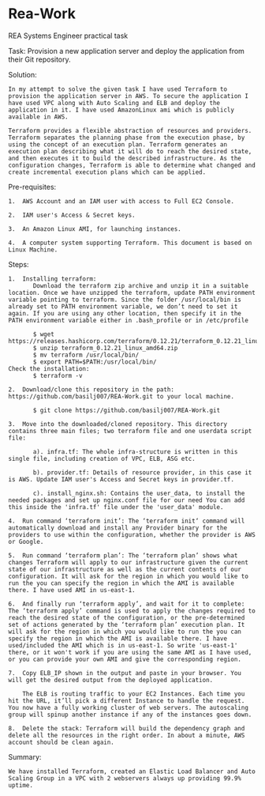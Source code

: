 # Rea-Work
REA Systems Engineer practical task

Task: Provision a new application server and deploy the application from their Git repository.

Solution:

    In my attempt to solve the given task I have used Terraform to provision the application server in AWS. To secure the application I have used VPC along with Auto Scaling and ELB and deploy the application in it. I have used AmazonLinux ami which is publicly available in AWS.
    
    Terraform provides a flexible abstraction of resources and providers. Terraform separates the planning phase from the execution phase, by using the concept of an execution plan. Terraform generates an execution plan describing what it will do to reach the desired state, and then executes it to build the described infrastructure. As the configuration changes, Terraform is able to determine what changed and create incremental execution plans which can be applied.
    
Pre-requisites:

    1.  AWS Account and an IAM user with access to Full EC2 Console.
    
    2.  IAM user's Access & Secret keys.
    
    3.  An Amazon Linux AMI, for launching instances.
    
    4.  A computer system supporting Terraform. This document is based on Linux Machine.
        
Steps:

    1.  Installing terraform: 
           Download the terraform zip archive and unzip it in a suitable location. Once we have unzipped the terraform, update PATH environment variable pointing to terraform. Since the folder /usr/local/bin is already set to PATH environment variable, we don’t need to set it again. If you are using any other location, then specify it in the PATH environment variable either in .bash_profile or in /etc/profile
           
           $ wget https://releases.hashicorp.com/terraform/0.12.21/terraform_0.12.21_linux_amd64.zip
           $ unzip terraform_0.12.21_linux_amd64.zip 
           $ mv terraform /usr/local/bin/
           $ export PATH=$PATH:/usr/local/bin/
    Check the installation:
           $ terraform -v
           
    2.  Download/clone this repository in the path: https://github.com/basilj007/REA-Work.git to your local machine.
  
           $ git clone https://github.com/basilj007/REA-Work.git
           
    3.  Move into the downloaded/cloned repository. This directory contains three main files; two terraform file and one userdata script file:
    
           a). infra.tf: The whole infra-structure is written in this single file, including creation of VPC, ELB, ASG etc.
           
           b). provider.tf: Details of resource provider, in this case it is AWS. Update IAM user's Access and Secret keys in provider.tf.
           
           c). install_nginx.sh: Contains the user_data, to install the needed packages and set up nginx.conf file for our need You can add this inside the 'infra.tf' file under the 'user_data' module.

    4.  Run command ‘terraform init’: The ‘terraform init‘ command will automatically download and install any Provider binary for the providers to use within the configuration, whether the provider is AWS or Google.
       
    5.  Run command ‘terraform plan’: The ‘terraform plan’ shows what changes Terraform will apply to our infrastructure given the current state of our infrastructure as well as the current contents of our configuration. It will ask for the region in which you would like to run the you can specify the region in which the AMI is available there. I have used AMI in us-east-1.
       
    6.  And finally run ‘terraform apply’, and wait for it to complete: The ‘terraform apply’ command is used to apply the changes required to reach the desired state of the configuration, or the pre-determined set of actions generated by the ‘terraform plan’ execution plan. It will ask for the region in which you would like to run the you can specify the region in which the AMI is available there. I have used/included the AMI which is in us-east-1. So write 'us-east-1' there, or it won't work if you are using the same AMI as I have used, or you can provide your own AMI and give the corresponding region.
       
    7.  Copy ELB_IP shown in the output and paste in your browser. You will get the desired output from the deployed application. 
       
        The ELB is routing traffic to your EC2 Instances. Each time you hit the URL, it’ll pick a different Instance to handle the request. You now have a fully working cluster of web servers. The autoscaling group will spinup another instance if any of the instances goes down.
        
    8.  Delete the stack: Terraform will build the dependency graph and delete all the resources in the right order. In about a minute, AWS account should be clean again.
    
Summary:

    We have installed Terraform, created an Elastic Load Balancer and Auto Scaling Group in a VPC with 2 webservers always up providing 99.9% uptime.
